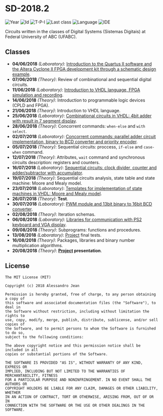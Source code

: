 # SD-2018.2
![Year][year] ![Id][id] ![T-P-I][tpi] ![Last class][last-class]
![Language][language] ![IDE][ide]

Circuits written in the classes of Digital Systems (Sistemas
Digitais) at Federal University of ABC (UFABC).

[year]: https://img.shields.io/badge/year-2018.2-blue.svg?style=flat-square
[id]: https://img.shields.io/badge/id-MCTA024--13-yellowgreen.svg?style=flat-square
[tpi]: https://img.shields.io/badge/T--P--I-2--2--4-lightgrey.svg?style=flat-square
[last-class]: https://img.shields.io/badge/last_class-2018.08.20-green.svg?style=flat-square
[language]: https://img.shields.io/badge/language-VHDL-yellow.svg?style=flat-square
[ide]: https://img.shields.io/badge/IDE-Quartus%20II-orange.svg?style=flat-square

## Classes

- **04/06/2018** *(Laboratory)*: [Introduction
to the Quartus II software and the Altera Cyclone II FPGA development
kit through a schematic design example].
- **07/06/2018** *(Theory)*: Review of combinational and sequential
digital circuits.
- **11/06/2018** *(Laboratory)*: [Introduction to VHDL language,
FPGA simulation and recording].
- **14/06/2018** *(Theory)*: Introduction to programmable logic devices
(CPLD and FPGA).
- **21/06/2018** *(Theory)*: Introduction to VHDL language.
- **25/06/2018** *(Laboratory)*: [Combinational circuits in VHDL: 4bit 
adder with result in 7 segment display].
- **28/06/2018** *(Theory)*: Concorrent commands: `when-else` and `with select`.
- **02/07/2018** *(Laboratory)*: [Concorrent commands: parallel adder
circuit implementation, binary to BCD converter and priority encoder].
- **05/07/2018** *(Theory)*: Sequential circuits: proccess,
`if-else` and `case-when` command.
- **12/07/2018** *(Theory)*: Attributes, `wait` command
and synchronous circuits description: registers and counters.
- **16/07/2018** *(Laboratory)*: [Sequential circuits:
clock divider, counter and adder/subtractor with accumulator].
- **19/07/2018** *(Theory)*: Sequential circuits analysis,
state table and state machine: Moore and Mealy model.
- **23/07/2018** *(Laboratory)*: [Templates for implementation
of state machines in VHDL: Moore and Mealy model].
- **26/07/2018** *(Theory)*: **Test**.
- **30/07/2018** *(Laboratory)*: [PWM module and 13bit binary
to 16bit BCD converter].
- **02/08/2018** *(Theory)*: Iteration schemas.
- **06/08/2018** *(Laboratory)*: [Libraries for communication
with PS2 keyboard and VGA display].
- **09/08/2018** *(Theory)*: Subprograms: functions and procedures.
- **13/08/2018** *(Laboratory)*: [Project] final tests.
- **16/08/2018** *(Theory)*: Packages, libraries and
binary number multiplication algorithms.
- **20/08/2018** *(Theory)*: **[Project] presentation**.

[Introduction
to the Quartus II software and the Altera Cyclone II FPGA development
kit through a schematic design example]: classes/laboratory/2018.06.04/
[Introduction to VHDL language, FPGA simulation and recording]: classes/laboratory/2018.06.11/
[Combinational circuits in VHDL: 4bit 
adder with result in 7 segment display]: classes/laboratory/2018.06.25/
[Concorrent commands: parallel adder circuit implementation, 
binary to BCD converter and priority encoder]: classes/laboratory/2018.07.02/
[Sequential circuits: clock divider, counter 
and adder/subtractor with accumulator]: classes/laboratory/2018.07.16/
[Templates for implementation of state
machines in VHDL: Moore and Mealy model]: classes/laboratory/2018.07.23/
[PWM module and 13bit binary
to 16bit BCD converter]: classes/laboratory/2018.07.30/
[Libraries for communication
with PS2 keyboard and VGA display]: classes/laboratory/2018.08.06/
[Project]: project/

## License

    The MIT License (MIT)

    Copyright (c) 2018 Alessandro Jean

    Permission is hereby granted, free of charge, to any person obtaining a copy of
    this software and associated documentation files (the "Software"), to deal in
    the Software without restriction, including without limitation the rights to
    use, copy, modify, merge, publish, distribute, sublicense, and/or sell copies of
    the Software, and to permit persons to whom the Software is furnished to do so,
    subject to the following conditions:
    
    The above copyright notice and this permission notice shall be included in all
    copies or substantial portions of the Software.

    THE SOFTWARE IS PROVIDED "AS IS", WITHOUT WARRANTY OF ANY KIND, EXPRESS OR
    IMPLIED, INCLUDING BUT NOT LIMITED TO THE WARRANTIES OF MERCHANTABILITY, FITNESS
    FOR A PARTICULAR PURPOSE AND NONINFRINGEMENT. IN NO EVENT SHALL THE AUTHORS OR
    COPYRIGHT HOLDERS BE LIABLE FOR ANY CLAIM, DAMAGES OR OTHER LIABILITY, WHETHER
    IN AN ACTION OF CONTRACT, TORT OR OTHERWISE, ARISING FROM, OUT OF OR IN
    CONNECTION WITH THE SOFTWARE OR THE USE OR OTHER DEALINGS IN THE SOFTWARE.